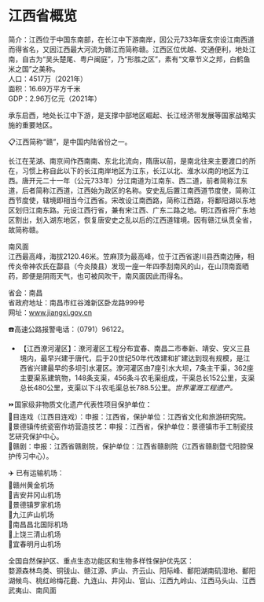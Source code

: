 # 江西省概览  
简介：江西位于中国东南部，在长江中下游南岸，因公元733年唐玄宗设江南西道而得省名，又因江西最大河流为赣江而简称赣。江西区位优越、交通便利，地处江南，自古为“吴头楚尾、粤户闽庭”，乃“形胜之区”，素有“文章节义之邦，白鹤鱼米之国”之美称。  
人口：4517万（2021年）  
面积：16.69万平方千米  
GDP：2.96万亿元（2021年）  

承东启西，地处长江中下游，是支撑中部地区崛起、长江经济带发展等国家战略实施的重要地区。  

📋江西简称“赣”，是中国内陆省份之一。  

长江在芜湖、南京间作西南南、东北北流向，隋唐以前，是南北往来主要渡口的所在，习惯上称自此以下的长江南岸地区为江东，长江以北、淮水以南的地区为江西。唐开元二十一年（公元733年）分江南道为江南东、西二道，前者简称江东道，后者简称江西道，江西始为政区的名称。安史乱后置江南西道节度使，简称江西节度使，辖境即相当今江西省。宋改设江南西路，简称江西路，将鄱阳湖以东地区划归江南东路。元设江西行省，兼有宋江西、广东二路之地。明江西省将广东地区割出，划入湖东地区，恢复唐安史之乱以后的江西道辖境。因有赣江纵贯全省，故简称赣。  

南风面  
江西最高峰，海拔2120.46米。笠麻顶为最高峰，位于江西省遂川县西南边陲，相传炎帝神农氏在酃县（今炎陵县）发现一座一年四季刮南风的山，在山顶南面晒药，即便是阴雨天气，也可被风吹干，南风面因此而得名。  

省会：南昌  
省政府地址：南昌市红谷滩新区卧龙路999号  
网址：<a href="http://www.jiangxi.gov.cn" target="_blank">www.jiangxi.gov.cn</a>  

☎️高速公路报警电话：（0791）96122。  

* 【江西潦河灌区】：潦河灌区工程分布宜春、南昌二市奉新、靖安、安义三县境内，最早兴建于唐代，后于20世纪50年代改建和扩建达到现有规模，是江西省兴建最早的多坝引水灌区。潦河灌区由7座引水大坝，7条主干渠，362座主要渠系建筑物，148条支渠，456条斗农毛渠组成，干渠总长152公里，支渠总长480公里，支渠以下斗农毛渠总长788.5公里。*世界灌溉工程遗产。*  

⏩国家级非物质文化遗产代表性项目保护单位：  
🔸目连戏（江西目连戏）：申报：江西省，保护单位：江西省文化和旅游研究院。  
🔸景德镇传统瓷窑作坊营造技艺：申报：江西省，保护单位：景德镇市手工制瓷技艺研究保护中心。  
🔸赣剧：申报：江西省赣剧院，保护单位：江西省赣剧院（江西省赣剧暨弋阳腔保护传习中心）。  

✈️ 已有运输机场：  
🔸赣州黄金机场  
🔸吉安井冈山机场  
🔸景德镇罗家机场  
🔸九江庐山机场  
🔸南昌昌北国际机场  
🔸上饶三清山机场  
🔸宜春明月山机场  

全国自然保护区、重点生态功能区和生物多样性保护优先区：  
婺源森林鸟类、铜钹山、赣江源、庐山、齐云山、阳际峰、鄱阳湖南矶湿地、鄱阳湖候鸟、桃红岭梅花鹿、九连山、井冈山、官山、江西九岭山、江西马头山、江西武夷山、南风面  

